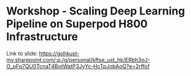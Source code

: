 # Workshop - Scaling Deep Learning Pipeline on Superpod H800 Infrastructure

Link to slide:
https://gohkust-my.sharepoint.com/:p:/g/personal/kftse_ust_hk/ERbh3oJ-O_pFq7QU0TcnaT4BotWatP3JyYc-HcTpJobAoQ?e=2rffof
